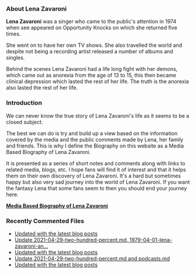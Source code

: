 ### About Lena Zavaroni

<p><strong>Lena Zavaroni</strong> was a singer who came to the public's attention in 1974 when see appeared on Opportunity Knocks on which she returned five times.</p>

<p>She went on to have her own TV shows. She also travelled the world and despite not being a recording artist released a number of albums and singles.</p>

<p>Behind the scenes Lena Zavaroni had a life long fight with her demons, which came out as anorexia from the age of 13 to 15, this then became clinical depression which lasted the rest of her life. The truth is the anorexia also lasted the rest of her life.</p>

### Introduction

<p>We can never know the true story of Lena Zavaroni's life as it seems to be a closed subject.</p>

<p>The best we can do is try and build up a view based on the information covered by the media and the public comments made by Lena, her family and friends. This is why I define the Biography on this website as a Media Based Biography of Lena Zavaroni.</p>

<p>It is presented as a series of short notes and comments along with links to related media, blogs, etc. I hope fans will find it of interest and that it helps them on their own discovery of Lena Zavaroni. It's a hard but sometimes happy but also very sad journey into the world of Lena Zavaroni. If you want the fantasy Lena that some fans seem to then you should end your journey here.</p>

<a href="https://fanzoflenazavaroni.github.io/biography/lena-zavaroni/"><strong>Media Based Biography of Lena Zavaroni</strong></a>

### Recently Commented Files

<!-- BLOG-POST-LIST:START -->
- [Updated with the latest blog posts](https://github.com/FanzOfLenaZavaroni/fanzoflenazavaroni.github.io/commit/f12a729e3438939d30ef3e25f7ea00d2e0ea0172)
- [Update 2021-04-29-two-hundred-percent.md, 1979-04-01-lena-zavaroni-an…](https://github.com/FanzOfLenaZavaroni/fanzoflenazavaroni.github.io/commit/993efde5e2852c78f6f6aeeb695c331030bb335a)
- [Updated with the latest blog posts](https://github.com/FanzOfLenaZavaroni/fanzoflenazavaroni.github.io/commit/1ed3ecc4844f8e6c1e5e6535156d39b437c582ff)
- [Update 2021-04-29-two-hundred-percent.md and podcasts.md](https://github.com/FanzOfLenaZavaroni/fanzoflenazavaroni.github.io/commit/a27da1b206ebf53710b04415ba55c15fa32c2f3f)
- [Updated with the latest blog posts](https://github.com/FanzOfLenaZavaroni/fanzoflenazavaroni.github.io/commit/cb994601d50fc704c8114b8e2d2c5274d05ce50a)
<!-- BLOG-POST-LIST:END -->
